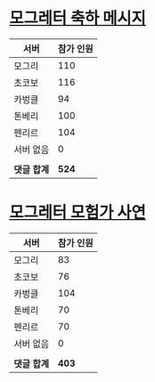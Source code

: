 # [모그레터 축하 메시지](./Event250701_v7_2_10th_moogleletter0.md)

|서버|참가 인원|
|-|-|
|모그리|110|
|초코보|116|
|카벙클|94|
|톤베리|100|
|펜리르|104|
|서버 없음|0|
|||
|**댓글 합계**|**524**|


# [모그레터 모험가 사연](./Event250701_v7_2_10th_moogleletter1.md)

|서버|참가 인원|
|-|-|
|모그리|83|
|초코보|76|
|카벙클|104|
|톤베리|70|
|펜리르|70|
|서버 없음|0|
|||
|**댓글 합계**|**403**|


